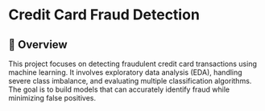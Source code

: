 # Credit Card Fraud Detection

## 📌 Overview
This project focuses on detecting fraudulent credit card transactions using machine learning. It involves exploratory data analysis (EDA), handling severe class imbalance, and evaluating multiple classification algorithms. The goal is to build models that can accurately identify fraud while minimizing false positives.

